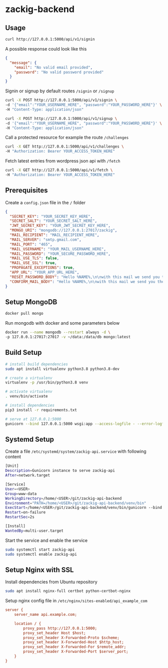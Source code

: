 # zackig-backend


## Usage

```bash
curl http://127.0.0.1:5000/api/v1/signin
```

A possible response could look like this

```json
{
  "message": {
    "email": "No valid email provided",
    "password": "No valid password provided"
  }
}
```

Signin or signup by default routes `/signin` or `/signup`

```bash
curl -X POST http://127.0.0.1:5000/api/v1/signin \
-d '{"email":"YOUR_USERNAME_HERE", "password":"YOUR_PASSWORD_HERE"}' \
-H "Content-Type: application/json"
```

```bash
curl -X POST http://127.0.0.1:5000/api/v1/signup \
-d '{"email":"YOUR_USERNAME_HERE", "password":"YOUR_PASSWORD_HERE"}' \
-H "Content-Type: application/json"
```

Call a protected resource for example the route `/challenges`

```bash
curl -X GET http://127.0.0.1:5000/api/v1/challenges \
-H "Authorization: Bearer YOUR_ACCESS_TOKEN_HERE"
```

Fetch latest entries from wordpress json api with `/fetch`

```bash
curl -X GET http://127.0.0.1:5000/api/v1/fetch \
-H "Authorization: Bearer YOUR_ACCESS_TOKEN_HERE"
```

## Prerequisites

Create a `config.json` file in the `/` folder

```json
{
  "SECRET_KEY": "YOUR_SECRET_KEY_HERE",
  "SECRET_SALT": "YOUR_SECRET_SALT_HERE",
  "JWT_SECRET_KEY": "YOUR_JWT_SECRET_KEY_HERE",
  "MONGO_URI": "mongodb://127.0.0.1:27017/zackig",
  "MAIL_RECIPIENT": "MAIL_RECIPIENT_HERE",
  "MAIL_SERVER": "smtp.gmail.com",
  "MAIL_PORT": "465",
  "MAIL_USERNAME": "YOUR_MAIL_USERNAME_HERE",
  "MAIL_PASSWORD": "YOUR_SECURE_PASSWORD_HERE",
  "MAIL_USE_TLS": false,
  "MAIL_USE_SSL": true,
  "PROPAGATE_EXCEPTIONS": true,
  "APP_URL": "YOUR_APP_URL_HERE",
  "RESET_PASSWORD_BODY": "Hello %NAME%,\n\nwith this mail we send you the link to reset your password for your Education account.\n\n%LINK%\n\nBest regards\nEducation Team",
  "CONFIRM_MAIL_BODY": "Hello %NAME%,\n\nwith this mail we send you the confirmation link for your Education account.\n\n%LINK%\n\nBest regards\nEducation Team"
}
```


## Setup MongoDB

```bash
docker pull mongo
```

Run mongodb with docker and some parameters below

```bash
docker run --name mongodb --restart always -d \
-p 127.0.0.1:27017:27017 -v ~/data:/data/db mongo:latest
```


## Build Setup

```bash
# install build dependencies
sudo apt install virtualenv python3.8 python3.8-dev

# create a virtualenv
virtualenv -p /usr/bin/python3.8 venv

# activate virtualenv
. venv/bin/activate

# install dependencies
pip3 install -r requirements.txt

# serve at 127.0.0.1:5000
gunicorn --bind 127.0.0.1:5000 wsgi:app --access-logfile - --error-logfile - --log-level debug
```

## Systemd Setup

Create a file `/etc/systemd/system/zackig-api.service` with following content

```bash
[Unit]
Description=Gunicorn instance to serve zackig-api
After=network.target

[Service]
User=<USER>
Group=www-data
WorkingDirectory=/home/<USER>/git/zackig-api-backend
Environment="PATH=/home/<USER>/git/zackig-api-backend/venv/bin"
ExecStart=/home/<USER>/git/zackig-api-backend/venv/bin/gunicorn --bind 127.0.0.1:5000 wsgi:app --workers 4 --threads 2 --access-logfile /var/log/zackig-api/access.log --error-logfile /var/log/zackig-api/error.log --log-level INFO
Restart=on-failure
RestartSec=2s

[Install]
WantedBy=multi-user.target
```

Start the service and enable the service

```bash
sudo systemctl start zackig-api
sudo systemctl enable zackig-api
```

## Setup Nginx with SSL

Install dependencies from Ubuntu repository

```bash
sudo apt install nginx-full certbot python-certbot-nginx
```

Setup nginx config file in `/etc/nginx/sites-enabled/api_example_com`

```cfg
server {
    server_name api.example.com;

    location / {
        proxy_pass http://127.0.0.1:5000;
        proxy_set_header Host $host;
        proxy_set_header X-Forwarded-Proto $scheme;
        proxy_set_header X-Forwarded-Host $http_host;
        proxy_set_header X-Forwarded-For $remote_addr;
        proxy_set_header X-Forwarded-Port $server_port;
    }
}
```
